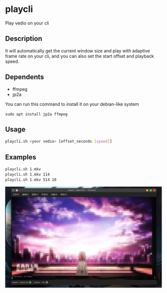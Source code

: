 # playcli

Play vedio on your cli

## Description

It will automatically get the current window size and play with adaptive frame rate on your cli, and you can also set the start offset and playback speed.

## Dependents

- ffmpeg
- jp2a

You can run this command to install it on your debian-like system

`sudo apt install jp2a ffmpeg`

## Usage

```BASH
playcli.sh <your vedio> [offset_seconds [speed]]
```

## Examples

```BASH
playcli.sh 1.mkv
playcli.sh 1.mkv 114
playcli.sh 1.mkv 514 10
```
![Example](res/playcli.jpg "playcli")
